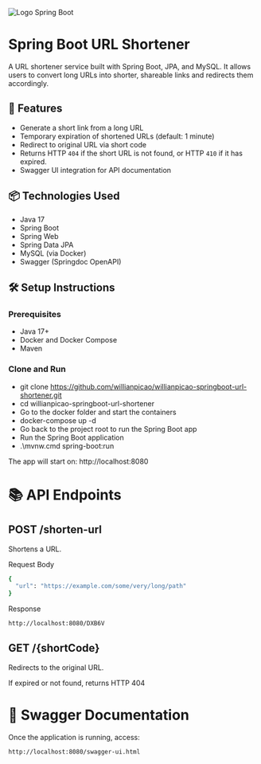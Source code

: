 ![Logo Spring Boot](https://img.icons8.com/?size=80&id=A3Ulk2RcONKs&format=png)

#  Spring Boot URL Shortener

A URL shortener service built with Spring Boot, JPA, and MySQL. It allows users to convert long URLs into shorter, shareable links and redirects them accordingly.

## 🚀 Features

- Generate a short link from a long URL
- Temporary expiration of shortened URLs (default: 1 minute)
- Redirect to original URL via short code
- Returns HTTP `404` if the short URL is not found, or HTTP `410` if it has expired.
- Swagger UI integration for API documentation

## 📦 Technologies Used

- Java 17
- Spring Boot
- Spring Web
- Spring Data JPA
- MySQL (via Docker)
- Swagger (Springdoc OpenAPI)

## 🛠️ Setup Instructions

### Prerequisites

- Java 17+
- Docker and Docker Compose
- Maven

### Clone and Run

- git clone https://github.com/willianpicao/willianpicao-springboot-url-shortener.git
- cd willianpicao-springboot-url-shortener
- Go to the docker folder and start the containers
- docker-compose up -d
- Go back to the project root to run the Spring Boot app
- Run the Spring Boot application
- .\mvnw.cmd spring-boot:run

The app will start on: http://localhost:8080

# 📚 API Endpoints
## POST /shorten-url
Shortens a URL.

Request Body
```bash
{
  "url": "https://example.com/some/very/long/path"
}
```
Response
```bash
http://localhost:8080/DXB6V
```
## GET /{shortCode}
Redirects to the original URL.

If expired or not found, returns HTTP 404

# 📖 Swagger Documentation
Once the application is running, access:

```bash
http://localhost:8080/swagger-ui.html
```
